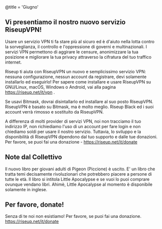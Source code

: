 @title = 'Giugno'

Vi presentiamo il nostro nuovo servizio RiseupVPN!
--------------------------------------------------

Usare un servizio VPN ti fa stare più al sicuro ed è d'aiuto nella lotta contro
la sorveglianza, il controllo e l'oppressione di governi e multinazionali. I
servizi VPN permettono di aggirare le censure, anonimizzare la tua posizione e
migliorare la tua privacy attraverso la cifratura del tuo traffico internet.

Riseup ti aiuta con RiseupVPN un nuovo e semplicissimo servizio VPN: nessuna
configurazione, nessun account da registrare, devi solamente installarlo ed
eseguirlo! Per sapere come installare e usare RiseupVPN su GNU/Linux, macOS,
Windows o Android, vai alla pagina https://riseup.net/it/vpn .

Se usavi Bitmask, dovrai disintallarlo ed installare al suo posto RiseupVPN.
RiseupVPN è basato su Bitmask, ma è molto meglio. Riseup Black ed i suoi
account verrà rimosso e sostituito da RiseupVPN.

A differenza di molti provider di servizi VPN, noi non tracciamo il tuo
indirizzo IP, non richiediamo l'uso di un account per fare login e non
chiediamo soldi per usare il nostro servizio. Tuttavia, lo sviluppo e la
disponibilità di RiseupVPN dipendono dal tuo supporto e dalle tue donazioni.
Per favore, se puoi fai una donazione - https://riseup.net/it/donate

Note dal Collettivo
-------------------

Il nuovo libro per giovani adulti di Pigeon (Piccione) è uscito. E' un libro
che tratta temi decisamente rivoluzionari che potrebbero piacere a persone di
tutte le età. Il libro si intitola Little Apocalypse e se vuoi lo puoi comprare
ovunque vendano libri. Ahimè, Little Apocalypse al momento è disponibile
solamente in inglese.

Per favore, donate!
-------------------

Senza di te noi non esistiamo! Per favore, se puoi fai una donazione.
https://riseup.net/it/donate
